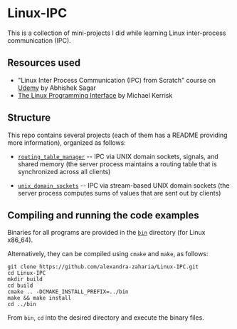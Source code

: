 # Linux-IPC
This is a collection of mini-projects I did while learning Linux inter-process communication (IPC).

## Resources used
* "Linux Inter Process Communication (IPC) from Scratch" course on [Udemy](https://www.udemy.com/linuxipc) by Abhishek Sagar
* [The Linux Programming Interface](http://man7.org/tlpi) by Michael Kerrisk

## Structure
This repo contains several projects (each of them has a README providing more information), organized as follows:

* [`routing_table_manager`](https://github.com/alexandra-zaharia/Linux-IPC/tree/master/routing_table_manager) -- IPC via UNIX domain sockets, signals, and shared memory (the server process maintains a routing table that is synchronized across all clients)

* [`unix_domain_sockets`](https://github.com/alexandra-zaharia/Linux-IPC/tree/master/unix_domain_sockets) -- IPC via stream-based UNIX domain sockets (the server process computes sums of values that are sent out by clients)

## Compiling and running the code examples
Binaries for all programs are provided in the [`bin`](https://github.com/alexandra-zaharia/Linux-IPC/tree/master/bin) directory (for Linux x86_64).

Alternatively, they can be compiled using `cmake` and `make`, as follows:

```
git clone https://github.com/alexandra-zaharia/Linux-IPC.git 
cd Linux-IPC
mkdir build
cd build
cmake .. -DCMAKE_INSTALL_PREFIX=../bin 
make && make install
cd ../bin
```

From `bin`, `cd` into the desired directory and execute the binary files.

